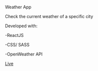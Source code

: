Weather App

Check the current weather of a specific city

Developed with: 

-ReactJS

-CSS/ SASS

-OpenWeather API

[Live](https://ghanna96.github.io/weather-app/)
